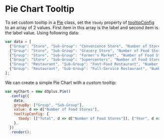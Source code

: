 # Pie Chart Tooltip

To set custom tooltip in a [Pie](http://d3plus.org/docs/#Pie) class, set the `tbody` property of [tooltipConfig](http://d3plus.org/docs/#Viz.tooltipConfig) to an array of 2 values. First item in this array is the label and second item is the label value. Using following data:

```js
var data = [
  {"Group": "Store", "Sub-Group": "Convenience Store", "Number of Stores": 100, year: 2018},
  {"Group": "Store", "Sub-Group": "Grocery Store", "Number of Food Stores": 150, year: 2018},
  {"Group": "Store", "Sub-Group": "Farmer's Market", "Number of Food Stores": 50, year: 2018},
  {"Group": "Store", "Sub-Group": "Supercenters", "Number of Food Stores": 30, year: 2018},
  {"Group": "Restaurant", "Sub-Group": "Fast-Food Restaurant", "Number of Food Stores": 60, year: 2018},
  {"Group": "Restaurant", "Sub-Group": "Full-Service Restaurant", "Number of Food Stores": 120, year: 2018}
];
```
We can create a simple Pie Chart with a custom tooltip:

```js
var myChart = new d3plus.Pie()
  .config({
    data,
    groupBy: ["Group", "Sub-Group"],
    value: d => d["Number of Food Stores"],
    tooltipConfig: {
      tbody: [["Total", d => d["Number of Food Stores"]], ["Year", d => d.year]]
    },
  })
  .render();
```
